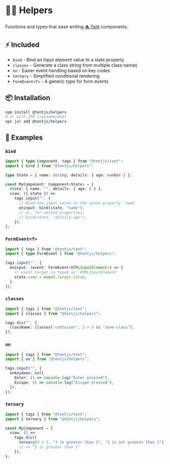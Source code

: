 # 💁🏻 Helpers

Functions and types that ease writing [⛺ Tent](https://github.com/tentjs/tent) components.

## ⚡ Included

- `bind` - Bind an Input element value to a state property
- `classes` - Generate a class string from multiple class names
- `on` - Easier event handling based on key codes
- `ternary` - Simplified conditional rendering
- `FormEvent<T>` - A generic type for form events

## 📦 Installation

```sh
npm install @tentjs/helpers
# or with JSR (recommended)
npx jsr add @tentjs/helpers
```

## 👀 Examples

### `bind`

```ts
import { type Component, tags } from "@tentjs/tent";
import { bind } from "@tentjs/helpers";

type State = { name: string; details: { age: number } };

const MyComponent: Component<State> = {
  state: { name: "", details: { age: 0 } },
  view: ({ state }) =>
    tags.input("", {
      // Bind the input value to the state property `name`
      oninput: bind(state, "name"),
      // or, for nested properties:
      // bind(state, "details.age"),
    }),
};
```

### `FormEvent<T>`

```ts
import { tags } from "@tentjs/tent";
import { type FormEvent } from "@tentjs/helpers";

tags.input("", {
  oninput: (event: FormEvent<HTMLInputElement>) => {
    // event.target is typed as `HTMLInputElement`
    state.name = event.target.value;
  },
});
```

### `classes`

```ts
import { tags } from "@tentjs/tent";
import { classes } from "@tentjs/helpers";

tags.div("", {
  className: classes("container", 2 > 3 && "some-class"),
});
```

### `on`

```ts
import { tags } from "@tentjs/tent";
import { on } from "@tentjs/helpers";

tags.input("", {
  onkeydown: on({
    Enter: () => console.log("Enter pressed"),
    Escape: () => console.log("Escape pressed"),
  }),
});
```

### `ternary`

```ts
import { tags } from "@tentjs/tent";
import { ternary } from "@tentjs/helpers";

const MyComponent = {
  view: () =>
    tags.div([
      ternary(3 > 2, "3 is greater than 2", "3 is not greater than 2"),
      // => "3 is greater than 2"
    ]),
};
```
